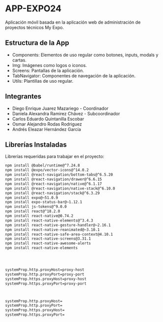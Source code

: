 # APP-EXPO24

Aplicación móvil basada en la aplicación web de administración de proyectos técnicos My Expo.

## Estructura de la App

- Components: Elementos de uso regular como botones, inputs, modals y cartas.
- Img: Imágenes como logos o iconos.
- Screens: Pantallas de la aplicación.
- TabNavigator: Componentes de navegación de la aplicación.
- Utils: Plantillas de uso regular.

## Integrantes

- Diego Enrique Juarez Mazariego - Coordinador
- Daniela Alexandra Ramirez Chávez - Subcoordinador
- Carlos Eduardo Quintanilla Escobar
- Osmar Alejandro Rodas Rodriguez
- Andrés Eleazar Hernández García

## Librerías Instaladas

Librerías requeridas para trabajar en el proyecto:

```bash
npm install @babel/runtime@^7.24.8
npm install @expo/vector-icons@^14.0.2
npm install @react-navigation/bottom-tabs@^6.5.20
npm install @react-navigation/drawer@^6.6.15
npm install @react-navigation/native@^6.1.17
npm install @react-navigation/native-stack@^6.10.0
npm install @react-navigation/stack@^6.3.29
npm install expo@~51.0.9
npm install expo-status-bar@~1.12.1
npm install js-tokens@^9.0.0
npm install react@^18.2.0
npm install react-native@0.74.2
npm install react-native-elements@^3.4.3
npm install react-native-gesture-handler@~2.16.1
npm install react-native-reanimated@~3.10.1
npm install react-native-safe-area-context@4.10.1
npm install react-native-screens@3.31.1
npm install react-native-awesome-alerts
npm install react-native-elements




systemProp.http.proxyHost=proxy-host
systemProp.http.proxyPort=proxy-port
systemProp.https.proxyHost=proxy-host
systemProp.https.proxyPort=proxy-port



systemProp.http.proxyHost=
systemProp.http.proxyPort=
systemProp.https.proxyHost=
systemProp.https.proxyPort=
